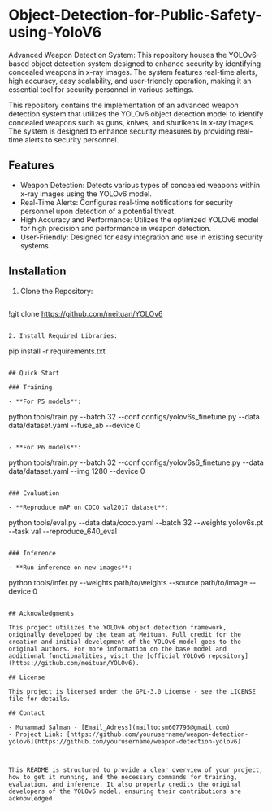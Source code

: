 # Object-Detection-for-Public-Safety-using-YoloV6
Advanced Weapon Detection System: This repository houses the YOLOv6-based object detection system designed to enhance security by identifying concealed weapons in x-ray images. The system features real-time alerts, high accuracy, easy scalability, and user-friendly operation, making it an essential tool for security personnel in various settings.

This repository contains the implementation of an advanced weapon detection system that utilizes the YOLOv6 object detection model to identify concealed weapons such as guns, knives, and shurikens in x-ray images. The system is designed to enhance security measures by providing real-time alerts to security personnel.

## Features

- Weapon Detection: Detects various types of concealed weapons within x-ray images using the YOLOv6 model.
- Real-Time Alerts: Configures real-time notifications for security personnel upon detection of a potential threat.
- High Accuracy and Performance: Utilizes the optimized YOLOv6 model for high precision and performance in weapon detection.
- User-Friendly: Designed for easy integration and use in existing security systems.

## Installation

1. Clone the Repository:
   ```
!git clone https://github.com/meituan/YOLOv6
   ```

2. Install Required Libraries:
   ```
   pip install -r requirements.txt
   ```

## Quick Start

### Training

- **For P5 models**:
  ```
  python tools/train.py --batch 32 --conf configs/yolov6s_finetune.py --data data/dataset.yaml --fuse_ab --device 0
  ```

- **For P6 models**:
  ```
  python tools/train.py --batch 32 --conf configs/yolov6s6_finetune.py --data data/dataset.yaml --img 1280 --device 0
  ```

### Evaluation

- **Reproduce mAP on COCO val2017 dataset**:
  ```
  python tools/eval.py --data data/coco.yaml --batch 32 --weights yolov6s.pt --task val --reproduce_640_eval
  ```

### Inference

- **Run inference on new images**:
  ```
  python tools/infer.py --weights path/to/weights --source path/to/image --device 0
  ```

## Acknowledgments

This project utilizes the YOLOv6 object detection framework, originally developed by the team at Meituan. Full credit for the creation and initial development of the YOLOv6 model goes to the original authors. For more information on the base model and additional functionalities, visit the [official YOLOv6 repository](https://github.com/meituan/YOLOv6).

## License

This project is licensed under the GPL-3.0 License - see the LICENSE file for details.

## Contact

- Muhammad Salman - [Email_Adress](mailto:sm607795@gmail.com)
- Project Link: [https://github.com/yourusername/weapon-detection-yolov6](https://github.com/yourusername/weapon-detection-yolov6)

---

This README is structured to provide a clear overview of your project, how to get it running, and the necessary commands for training, evaluation, and inference. It also properly credits the original developers of the YOLOv6 model, ensuring their contributions are acknowledged.
